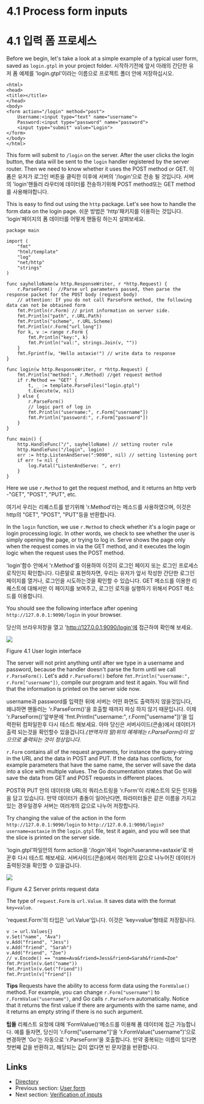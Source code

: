 # 4.1 Process form inputs
# 4.1 입력 폼 프로세스

Before we begin, let's take a look at a simple example of a typical user form, saved as `login.gtpl` in your project folder.
시작하기전에 앞서 아래의 간단한 유저 폼 예제를 'login.gtpl'이라는 이름으로 프로젝트 폴더 안에 저장하십시오.

	<html>
	<head>
	<title></title>
	</head>
	<body>
	<form action="/login" method="post">
    	Username:<input type="text" name="username">
    	Password:<input type="password" name="password">
    	<input type="submit" value="Login">
	</form>
	</body>
	</html>

This form will submit to `/login` on the server. After the user clicks the login button, the data will be sent to the `login` handler registered by the server router. Then we need to know whether it uses the POST method or GET.
이 폼은 유저가 로그인 버튼을 클릭한 이후에 서버의 '/login'으로 전송 될 것입니다. 서버의 'login'핸들러 라우터에 데이터를 전송하기위해 POST method또는 GET method를 사용해야합니다.

This is easy to find out using the `http` package. Let's see how to handle the form data on the login page.
쉬운 방법은 'http'패키지를 이용하는 것입니다. 'login'페이지의 폼 데이터를 어떻게 핸들링 하는지 살펴보세요.

	package main

	import (
		"fmt"
		"html/template"
		"log"
		"net/http"
		"strings"
	)

	func sayhelloName(w http.ResponseWriter, r *http.Request) {
		r.ParseForm()  //Parse url parameters passed, then parse the response packet for the POST body (request body)
		// attention: If you do not call ParseForm method, the following data can not be obtained form
		fmt.Println(r.Form) // print information on server side.
		fmt.Println("path", r.URL.Path)
		fmt.Println("scheme", r.URL.Scheme)
		fmt.Println(r.Form["url_long"])
		for k, v := range r.Form {
			fmt.Println("key:", k)
			fmt.Println("val:", strings.Join(v, ""))
		}
		fmt.Fprintf(w, "Hello astaxie!") // write data to response
	}

	func login(w http.ResponseWriter, r *http.Request) {
		fmt.Println("method:", r.Method) //get request method
		if r.Method == "GET" {
			t, _ := template.ParseFiles("login.gtpl")
			t.Execute(w, nil)
		} else {
			r.ParseForm()
			// logic part of log in
			fmt.Println("username:", r.Form["username"])
			fmt.Println("password:", r.Form["password"])
		}
	}
		
	func main() {
		http.HandleFunc("/", sayhelloName) // setting router rule
		http.HandleFunc("/login", login)
		err := http.ListenAndServe(":9090", nil) // setting listening port
		if err != nil {
			log.Fatal("ListenAndServe: ", err)
		}
	}


Here we use `r.Method` to get the request method, and it returns an http verb -"GET", "POST", "PUT", etc.

여기서 우리는 리퀘스트를 받기위해 'r.Method'라는 메소드를 사용하였으며, 이것은 http의 "GET", "POST", "PUT"등을 반환합니다.

In the `login` function, we use `r.Method` to check whether it's a login page or login processing logic. In other words, we check to see whether the user is simply opening the page, or trying to log in. Serve shows the page only when the request comes in via the GET method, and it executes the login logic when the request uses the POST method.

'login'함수 안에서 'r.Method'를 이용하여 이것이 로그인 페이지 또는 로그인 프로세스 로직인지 확인합니다. 다른말로 표현하자면, 우리는 유저가 앞서 작성한 간단한 로그인 페이지를 열거나, 로그인을 시도하는것을 확인할 수 있습니다. GET 메소드를 이용한 리퀘스트에 대해서만 이 페이지를 보여주고, 로그인 로직을 실행하기 위해서 POST 메소드를 이용합니다.

You should see the following interface after opening `http://127.0.0.1:9090/login` in your browser.

당신의 브라우저창을 열고 'http://127.0.0.1:9090/login'에 접근하여 확인해 보세요.

![](images/4.1.login.png?raw=true)

Figure 4.1 User login interface

The server will not print anything until after we type in a username and password, because the handler doesn't parse the form until we call `r.ParseForm()`. Let's add `r.ParseForm()` before `fmt.Println("username:", r.Form["username"])`, compile our program and test it again. You will find that the information is printed on the server side now.

username과 password를 입력한 뒤에 서버는 어떤 화면도 출력하지 않을것입니다, 왜냐하면 핸들러는 'r.ParseForm()'을 호출할 때까지 파싱 하지 않기 때문입니다. 이제 'r.ParseForm()'앞부분에 'fmt.Println("username:", r.Form["username"])'을 입력한뒤 컴파일한후 다시 테스트 해보세요. 아마 당신은 서버사이드(콘솔)에서 데이터가 출력 되는것을 확인할수 있을겁니다._(번역자의 말)위의 예제에는 r.ParseForm()이 있으므로 출력되는 것이 정상입니다._

`r.Form` contains all of the request arguments, for instance the query-string in the URL and the data in POST and PUT. If the data has conflicts, for example parameters that have the same name, the server will save the data into a slice with multiple values. The Go documentation states that Go will save the data from GET and POST requests in different places.

POST와 PUT 안의 데이터와 URL의 쿼리스트링을 'r.Form'이 리퀘스트의 모든 인자들을 담고 있습니다. 만약 데이터가 충돌이 일어난다면, 파라미터들은 같은 이름을 가지고 있는 경우일경우 서버는 여러개의 값으로 나누어 저장합니다. 

Try changing the value of the action in the form `http://127.0.0.1:9090/login` to `http://127.0.0.1:9090/login?username=astaxie` in the `login.gtpl` file, test it again, and you will see that the slice is printed on the server side.

'login.gtpl'파일안의 form action을 '/login'에서 'login?useranme=astaxie'로 바꾼후 다시 테스트 해보세요. 서버사이드(콘솔)에서 여러개의 값으로 나누어진 데이터가 출력된것을 확인할 수 있을겁니다.



![](images/4.1.slice.png?raw=true)

Figure 4.2 Server prints request data 

The type of `request.Form` is `url.Value`. It saves data with the format `key=value`.

'request.Form'의 타입은 'url.Value'입니다. 이것은 'key=value'형태로 저장됩니다.

	v := url.Values{}
	v.Set("name", "Ava")
	v.Add("friend", "Jess")
	v.Add("friend", "Sarah")
	v.Add("friend", "Zoe")
	// v.Encode() == "name=Ava&friend=Jess&friend=Sarah&friend=Zoe"
	fmt.Println(v.Get("name"))
	fmt.Println(v.Get("friend"))
	fmt.Println(v["friend"])

**Tips** Requests have the ability to access form data using the `FormValue()` method. For example, you can change `r.Form["username"]` to `r.FormValue("username")`, and Go calls `r.ParseForm` automatically. Notice that it returns the first value if there are arguments with the same name, and it returns an empty string if there is no such argument.

**팁들** 리퀘스트 요청에 대해 'FormValue()'메소드를 이용해 폼 데이터에 접근 가능합니다. 예를 들자면, 당신이 'r.Form["username"]'을 'r.FormValue("username")'으로 변경하면 'Go'는 자동으로 'r.ParseForm'을 호출합니다. 만약 중복되는 이름이 있다면 첫번째 값을 반환하고, 해당되는 값이 없다면 빈 문자열을 반환합니다.

## Links

- [Directory](preface.md)
- Previous section: [User form](04.0.md)
- Next section: [Verification of inputs](04.2.md)
